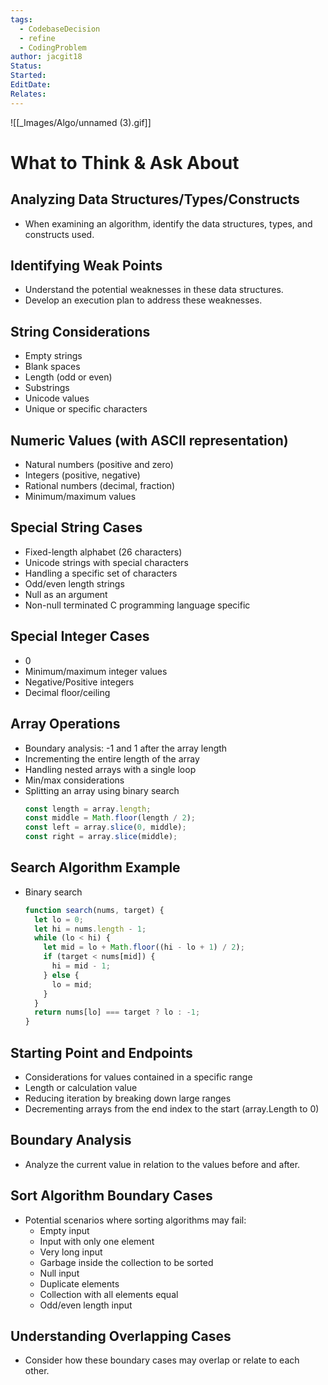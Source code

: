 ```yaml
---
tags:
  - CodebaseDecision
  - refine
  - CodingProblem
author: jacgit18
Status: 
Started: 
EditDate: 
Relates:
---
```

![[_Images/Algo/unnamed (3).gif]]

# What to Think & Ask About

## Analyzing Data Structures/Types/Constructs
- When examining an algorithm, identify the data structures, types, and constructs used.

## Identifying Weak Points
- Understand the potential weaknesses in these data structures.
- Develop an execution plan to address these weaknesses.

## String Considerations
- Empty strings
- Blank spaces
- Length (odd or even)
- Substrings
- Unicode values
- Unique or specific characters

## Numeric Values (with ASCII representation)
- Natural numbers (positive and zero)
- Integers (positive, negative)
- Rational numbers (decimal, fraction)
- Minimum/maximum values

## Special String Cases
- Fixed-length alphabet (26 characters)
- Unicode strings with special characters
- Handling a specific set of characters
- Odd/even length strings
- Null as an argument
- Non-null terminated C programming language specific

## Special Integer Cases
- 0
- Minimum/maximum integer values
- Negative/Positive integers
- Decimal floor/ceiling

## Array Operations
- Boundary analysis: -1 and 1 after the array length
- Incrementing the entire length of the array
- Handling nested arrays with a single loop
- Min/max considerations
- Splitting an array using binary search
  ```javascript
  const length = array.length;
  const middle = Math.floor(length / 2);
  const left = array.slice(0, middle);
  const right = array.slice(middle);
  ```

## Search Algorithm Example
- Binary search
  ```javascript
  function search(nums, target) {
    let lo = 0;
    let hi = nums.length - 1;
    while (lo < hi) {
      let mid = lo + Math.floor((hi - lo + 1) / 2);
      if (target < nums[mid]) {
        hi = mid - 1;
      } else {
        lo = mid;
      }
    }
    return nums[lo] === target ? lo : -1;
  }
  ```

## Starting Point and Endpoints
- Considerations for values contained in a specific range
- Length or calculation value
- Reducing iteration by breaking down large ranges
- Decrementing arrays from the end index to the start (array.Length to 0)

## Boundary Analysis
- Analyze the current value in relation to the values before and after.

## Sort Algorithm Boundary Cases
- Potential scenarios where sorting algorithms may fail:
  - Empty input
  - Input with only one element
  - Very long input
  - Garbage inside the collection to be sorted
  - Null input
  - Duplicate elements
  - Collection with all elements equal
  - Odd/even length input

## Understanding Overlapping Cases
- Consider how these boundary cases may overlap or relate to each other.




